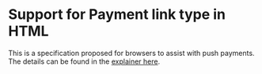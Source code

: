 # Support for Payment link type in HTML

This is a specification proposed for browsers to assist with push payments. The details can be found in the [explainer here](./docs/explainer.md).
